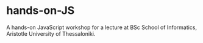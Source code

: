 # hands-on-JS
A hands-on JavaScript workshop for a lecture at BSc School of Informatics, Aristotle University of Thessaloniki.
